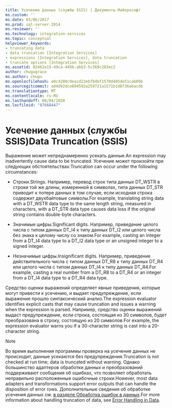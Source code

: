 ```yaml
---
title: Усечение данных (службы SSIS) | Документы Майкрософт
ms.custom: ''
ms.date: 03/06/2017
ms.prod: sql-server-2014
ms.reviewer: ''
ms.technology: integration-services
ms.topic: conceptual
helpviewer_keywords:
- truncating data
- data truncation [Integration Services]
- expressions [Integration Services], data truncation
- truncate options [Integration Services]
ms.assetid: 02461e15-49ca-445b-abb3-5c369c283ec2
author: chugugrace
ms.author: chugu
ms.openlocfilehash: e0c4280c9eacd22ebf84bf1570d485de51cab09b
ms.sourcegitcommit: ad4d92dce894592a259721a1571b1d8736abacdb
ms.translationtype: MT
ms.contentlocale: ru-RU
ms.lasthandoff: 08/04/2020
ms.locfileid: "87668447"
---
```

# <a name="data-truncation-ssis"></a><span data-ttu-id="4ebbb-102">Усечение данных (службы SSIS)</span><span class="sxs-lookup"><span data-stu-id="4ebbb-102">Data Truncation (SSIS)</span></span>
  <span data-ttu-id="4ebbb-103">Выражение может непреднамеренно усекать данные.</span><span class="sxs-lookup"><span data-stu-id="4ebbb-103">An expression may inadvertently cause data to be truncated.</span></span> <span data-ttu-id="4ebbb-104">Усечение может произойти при следующих обстоятельствах:</span><span class="sxs-lookup"><span data-stu-id="4ebbb-104">Truncation can occur under the following circumstances:</span></span>  
  
-   <span data-ttu-id="4ebbb-105">Строки.</span><span class="sxs-lookup"><span data-stu-id="4ebbb-105">Strings.</span></span> <span data-ttu-id="4ebbb-106">Например, перевод строк типа данных DT_WSTR в строки той же длины, измеренной в символах, типа данных DT_STR приводит к потере данных в том случае, если исходная строка содержит двухбайтовые символы.</span><span class="sxs-lookup"><span data-stu-id="4ebbb-106">For example, translating string data with a DT_WSTR data type to the same length string, measured in characters, with a DT_STR data type causes data loss if the original string contains double-byte characters.</span></span>  
  
-   <span data-ttu-id="4ebbb-107">Значимые цифры.</span><span class="sxs-lookup"><span data-stu-id="4ebbb-107">Significant digits.</span></span> <span data-ttu-id="4ebbb-108">Например, приведение целого числа с типом данных DT_I4 к типу данных DT_I2 или целого числа без знака к целому числу со знаком.</span><span class="sxs-lookup"><span data-stu-id="4ebbb-108">For example, casting an integer from a DT_I4 data type to a DT_I2 data type or an unsigned integer to a signed integer.</span></span>  
  
-   <span data-ttu-id="4ebbb-109">Незначимые цифры.</span><span class="sxs-lookup"><span data-stu-id="4ebbb-109">Insignificant digits.</span></span> <span data-ttu-id="4ebbb-110">Например, приведение действительного числа с типом данных DT_R8 к типу данных DT_R4 или целого числа с типом данных DT_I4 к типу данных DT_R4.</span><span class="sxs-lookup"><span data-stu-id="4ebbb-110">For example, casting a real number from a DT_R8 to a DT_R4 or an integer from a DT_I4 data type to a DT_R4 data type.</span></span>  
  
 <span data-ttu-id="4ebbb-111">Средство оценки выражений определяет явные приведения, которые могут привести к усечению, и выдает предупреждение, если выражение прошло синтаксический анализ.</span><span class="sxs-lookup"><span data-stu-id="4ebbb-111">The expression evaluator identifies explicit casts that may cause truncation and issues a warning when the expression is parsed.</span></span> <span data-ttu-id="4ebbb-112">Например, средство оценки выражений выдаст предупреждение, если строка, состоящая из 30 символов, будет преобразована в строку, состоящую из 20 символов.</span><span class="sxs-lookup"><span data-stu-id="4ebbb-112">For example, the expression evaluator warns you if a 30-character string is cast into a 20-character string.</span></span>  
  
> [!NOTE]  
>  <span data-ttu-id="4ebbb-113">Во время выполнения программы проверка на усечение данных не происходит, данные усекаются без предупреждения.</span><span class="sxs-lookup"><span data-stu-id="4ebbb-113">Truncation is not checked at run time; data is truncated without warning.</span></span> <span data-ttu-id="4ebbb-114">Однако большинство адаптеров обработки данных и преобразований поддерживают сообщения об ошибках, что позволяет обработать неправильно расположенные ошибочные строки.</span><span class="sxs-lookup"><span data-stu-id="4ebbb-114">However, most data adapters and transformations support error outputs that can handle the disposition of error rows.</span></span> <span data-ttu-id="4ebbb-115">Дополнительные сведения об обработке усечения данных см. [в разделе Обработка ошибок в данных](../data-flow/error-handling-in-data.md).</span><span class="sxs-lookup"><span data-stu-id="4ebbb-115">For more information about handling truncation of data, see [Error Handling in Data](../data-flow/error-handling-in-data.md).</span></span>  
  
  
